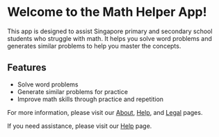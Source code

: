 
# Welcome to the Math Helper App!

This app is designed to assist Singapore primary and secondary school students who struggle with math. It helps you solve word problems and generates similar problems to help you master the concepts.

## Features

- Solve word problems
- Generate similar problems for practice
- Improve math skills through practice and repetition

For more information, please visit our [About](about.html), [Help](help.html), and [Legal](legal.html) pages.

If you need assistance, please visit our [Help](help.html) page.